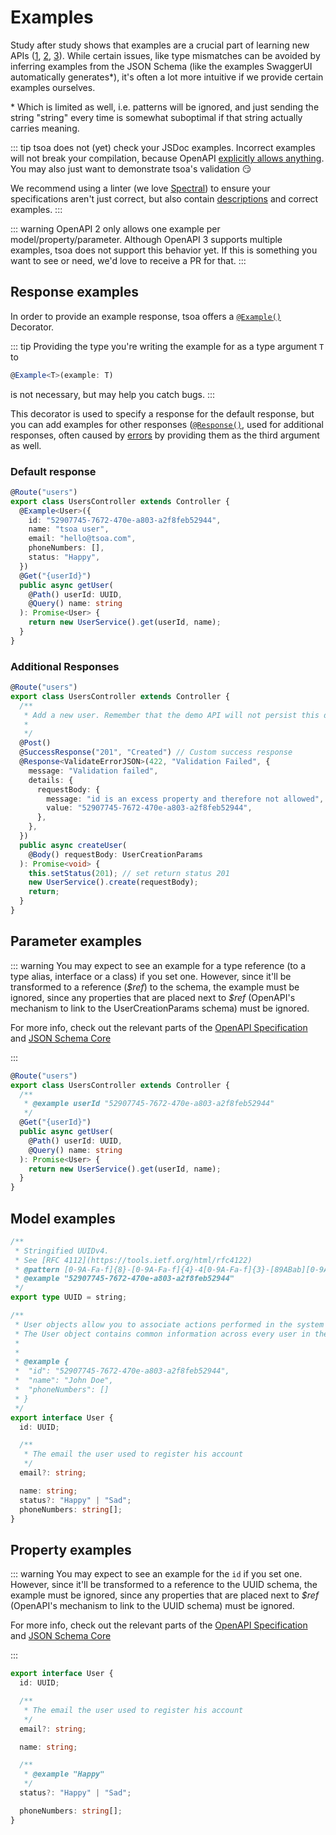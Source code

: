 # Examples

Study after study shows that examples are a crucial part of learning new APIs ([1](https://www.cs.mcgill.ca/~martin/papers/software2009a.pdf), [2](https://sigdoc.acm.org/cdq/how-developers-use-api-documentation-an-observation-study/), [3](https://ase.cpsc.ucalgary.ca/wp-content/uploads/2018/05/A-Study-of-the-Effectiveness-of-Usage-Examples-in-REST-API-Documentation.pdf)).
While certain issues, like type mismatches can be avoided by inferring examples from the JSON Schema (like the examples SwaggerUI automatically generates\*), it's often a lot more intuitive if we provide certain examples ourselves.

\* Which is limited as well, i.e. patterns will be ignored, and just sending the string "string" every time is somewhat suboptimal if that string actually carries meaning.

::: tip
tsoa does not (yet) check your JSDoc examples.
Incorrect examples will not break your compilation, because OpenAPI [explicitly allows anything](https://github.com/OAI/OpenAPI-Specification/blob/master/versions/3.0.3.md#fixed-fields-20).
You may also just want to demonstrate tsoa's validation :smirk:

We recommend using a linter
(we love [Spectral](https://stoplight.io/p/docs/gh/stoplightio/spectral)) to ensure your specifications aren't just correct,
but also contain [descriptions](./descriptions) and correct examples.
:::

::: warning
OpenAPI 2 only allows one example per model/property/parameter. Although OpenAPI 3 supports multiple examples, tsoa does not support this behavior yet.
If this is something you want to see or need, we'd love to receive a PR for that.
:::

## Response examples

In order to provide an example response, tsoa offers a [`@Example()`](https://tsoa-community.github.io/reference/globals.html#example) Decorator.

::: tip
Providing the type you're writing the example for as a type argument `T` to

```ts
@Example<T>(example: T)
```

is not necessary, but may help you catch bugs.
:::

This decorator is used to specify a response for the default response,
but you can add examples for other responses ([`@Response()`](https://tsoa-community.github.io/reference/globals.html#response), used for additional responses, often caused by [errors](./error-handling#specifying-error-response-types-for-openapi) by providing them as the third argument as well.

### Default response

```ts {3-9}
@Route("users")
export class UsersController extends Controller {
  @Example<User>({
    id: "52907745-7672-470e-a803-a2f8feb52944",
    name: "tsoa user",
    email: "hello@tsoa.com",
    phoneNumbers: [],
    status: "Happy",
  })
  @Get("{userId}")
  public async getUser(
    @Path() userId: UUID,
    @Query() name: string
  ): Promise<User> {
    return new UserService().get(userId, name);
  }
}
```

### Additional Responses

```ts {9-17}
@Route("users")
export class UsersController extends Controller {
  /**
   * Add a new user. Remember that the demo API will not persist this data.
   *
   */
  @Post()
  @SuccessResponse("201", "Created") // Custom success response
  @Response<ValidateErrorJSON>(422, "Validation Failed", {
    message: "Validation failed",
    details: {
      requestBody: {
        message: "id is an excess property and therefore not allowed",
        value: "52907745-7672-470e-a803-a2f8feb52944",
      },
    },
  })
  public async createUser(
    @Body() requestBody: UserCreationParams
  ): Promise<void> {
    this.setStatus(201); // set return status 201
    new UserService().create(requestBody);
    return;
  }
}
```

## Parameter examples

::: warning
You may expect to see an example for a type reference (to a type alias, interface or a class) if you set one.
However, since it'll be transformed to a reference (_\$ref_) to the schema, the example must be ignored,
since any properties that are placed next to _\$ref_ (OpenAPI's mechanism to link to the UserCreationParams schema) must be ignored.

For more info, check out the relevant parts of the [OpenAPI Specification](https://github.com/OAI/OpenAPI-Specification/blob/master/versions/3.0.3.md#schemaObject) and [JSON Schema Core](https://tools.ietf.org/html/draft-wright-json-schema-00#section-7)

:::

```ts {4}
@Route("users")
export class UsersController extends Controller {
  /**
   * @example userId "52907745-7672-470e-a803-a2f8feb52944"
   */
  @Get("{userId}")
  public async getUser(
    @Path() userId: UUID,
    @Query() name: string
  ): Promise<User> {
    return new UserService().get(userId, name);
  }
}
```

## Model examples

```ts {5,14-18}
/**
 * Stringified UUIDv4.
 * See [RFC 4112](https://tools.ietf.org/html/rfc4122)
 * @pattern [0-9A-Fa-f]{8}-[0-9A-Fa-f]{4}-4[0-9A-Fa-f]{3}-[89ABab][0-9A-Fa-f]{3}-[0-9A-Fa-f]{12}
 * @example "52907745-7672-470e-a803-a2f8feb52944"
 */
export type UUID = string;

/**
 * User objects allow you to associate actions performed in the system with the user that performed them.
 * The User object contains common information across every user in the system regardless of status and role.
 *
 *
 * @example {
 *  "id": "52907745-7672-470e-a803-a2f8feb52944",
 *  "name": "John Doe",
 *  "phoneNumbers": []
 * }
 */
export interface User {
  id: UUID;

  /**
   * The email the user used to register his account
   */
  email?: string;

  name: string;
  status?: "Happy" | "Sad";
  phoneNumbers: string[];
}
```

## Property examples

::: warning
You may expect to see an example for the `id` if you set one.
However, since it'll be transformed to a reference to the UUID schema, the example must be ignored,
since any properties that are placed next to _\$ref_ (OpenAPI's mechanism to link to the UUID schema) must be ignored.

For more info, check out the relevant parts of the [OpenAPI Specification](https://github.com/OAI/OpenAPI-Specification/blob/master/versions/3.0.3.md#schemaObject) and [JSON Schema Core](https://tools.ietf.org/html/draft-wright-json-schema-00#section-7)

:::

```ts {11-13}
export interface User {
  id: UUID;

  /**
   * The email the user used to register his account
   */
  email?: string;

  name: string;

  /**
   * @example "Happy"
   */
  status?: "Happy" | "Sad";

  phoneNumbers: string[];
}
```
